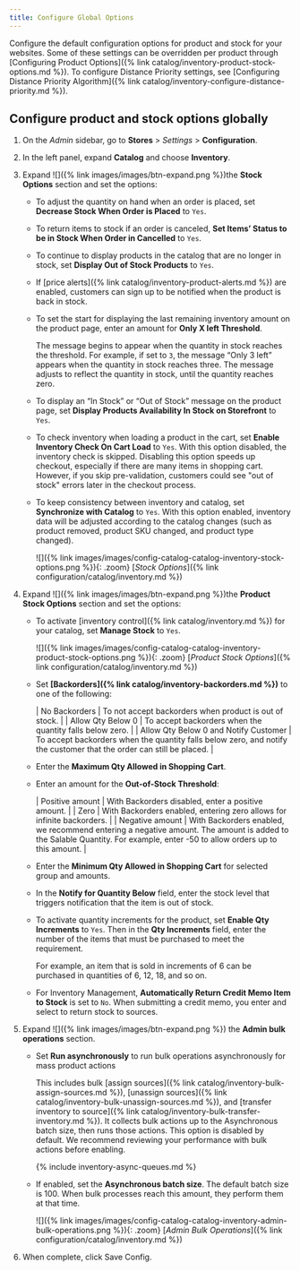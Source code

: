 ```yaml
---
title: Configure Global Options
---
```


Configure the default configuration options for product and stock for your websites. Some of these settings can be overridden per product through [Configuring Product Options]({% link catalog/inventory-product-stock-options.md %}). To configure Distance Priority settings, see [Configuring Distance Priority Algorithm]({% link catalog/inventory-configure-distance-priority.md %}).

## Configure product and stock options globally

1. On the _Admin_ sidebar, go to **Stores** > _Settings_ > **Configuration**.

1. In the left panel, expand **Catalog** and choose **Inventory**.

1. Expand ![]({% link images/images/btn-expand.png %})the **Stock Options** section and set the options:

    - To adjust the quantity on hand when an order is placed, set **Decrease Stock When Order is Placed** to `Yes`.

    - To return items to stock if an order is canceled, **Set Items’ Status to be in Stock When Order in Cancelled** to `Yes`.

    - To continue to display products in the catalog that are no longer in stock, set **Display Out of Stock Products** to `Yes`.

    - If [price alerts]({% link catalog/inventory-product-alerts.md %}) are enabled, customers can sign up to be notified when the product is back in stock.

    - To set the start for displaying the last remaining inventory amount on the product page, enter an amount for **Only X left Threshold**.

        The message begins to appear when the quantity in stock reaches the threshold. For example, if set to `3`, the message “Only 3 left” appears when the quantity in stock reaches three. The message adjusts to reflect the quantity in stock, until the quantity reaches zero.

    - To display an “In Stock” or “Out of Stock” message on the product page, set **Display Products Availability In Stock on Storefront** to `Yes`.

    - To check inventory when loading a product in the cart, set **Enable Inventory Check On Cart Load** to `Yes`. With this option disabled, the inventory check is skipped. Disabling this option speeds up checkout, especially if there are many items in shopping cart. However, if you skip pre-validation, customers could see "out of stock" errors later in the checkout process.

    - To keep consistency between inventory and catalog, set **Synchronize with Catalog** to `Yes`. With this option enabled, inventory data will be adjusted according to the catalog changes (such as product removed, product SKU changed, and product type changed).

       ![]({% link images/images/config-catalog-catalog-inventory-stock-options.png %}){: .zoom}
       [_Stock Options_]({% link configuration/catalog/inventory.md %})

1. Expand ![]({% link images/images/btn-expand.png %})the **Product Stock Options** section and set the options:

    - To activate [inventory control]({% link catalog/inventory.md %}) for your catalog, set **Manage Stock** to `Yes`.

       ![]({% link images/images/config-catalog-catalog-inventory-product-stock-options.png %}){: .zoom}
       [_Product Stock Options_]({% link configuration/catalog/inventory.md %})

    - Set **[Backorders]({% link catalog/inventory-backorders.md %})** to one of the following:

       | No Backorders | To not accept backorders when product is out of stock. |
       | Allow Qty Below 0 | To accept backorders when the quantity falls below zero. |
       | Allow Qty Below 0 and Notify Customer | To accept backorders when the quantity falls below zero, and notify the customer that the order can still be placed. |

    - Enter the **Maximum Qty Allowed in Shopping Cart**.

    - Enter an amount for the **Out-of-Stock Threshold**:

       | Positive amount | With Backorders disabled, enter a positive amount. |
       | Zero | With Backorders enabled, entering zero allows for infinite backorders. |
       | Negative amount | With Backorders enabled, we recommend entering a negative amount. The amount is added to the Salable Quantity. For example, enter -50 to allow orders up to this amount. |

    - Enter the **Minimum Qty Allowed in Shopping Cart** for selected group and amounts.

    - In the **Notify for Quantity Below** field, enter the stock level that triggers notification that the item is out of stock.

    - To activate quantity increments for the product, set **Enable Qty Increments** to `Yes`. Then in the **Qty Increments** field, enter the number of the items that must be purchased to meet the requirement.

        For example, an item that is sold in increments of 6 can be purchased in quantities of 6, 12, 18, and so on.

    - For Inventory Management, **Automatically Return Credit Memo Item to Stock** is set to `No`. When submitting a credit memo, you enter and select to return stock to sources.

1. Expand ![]({% link images/images/btn-expand.png %}) the **Admin bulk operations** section.

    - Set **Run asynchronously** to run bulk operations asynchronously for mass product actions

      This includes bulk [assign sources]({% link catalog/inventory-bulk-assign-sources.md %}), [unassign sources]({% link catalog/inventory-bulk-unassign-sources.md %}), and [transfer inventory to source]({% link catalog/inventory-bulk-transfer-inventory.md %}). It collects bulk actions up to the Asynchronous batch size, then runs those actions. This option is disabled by default. We recommend reviewing your performance with bulk actions before enabling.

        {% include inventory-async-queues.md %}

    - If enabled, set the **Asynchronous batch size**. The default batch size is 100. When bulk processes reach this amount, they perform them at that time.

       ![]({% link images/images/config-catalog-catalog-inventory-admin-bulk-operations.png %}){: .zoom}
       [_Admin Bulk Operations_]({% link configuration/catalog/inventory.md %})

1. When complete, click <span class="btn">Save Config</span>.
